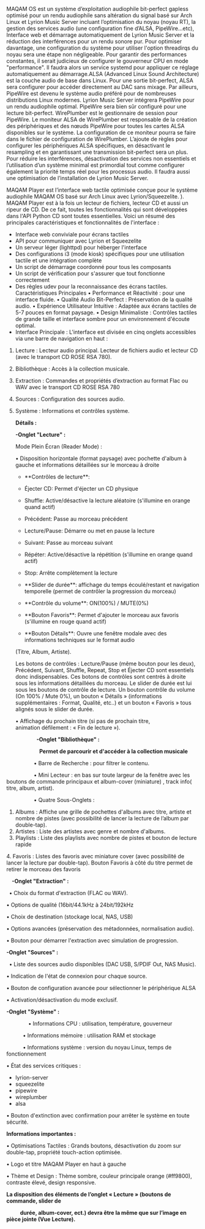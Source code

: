 MAQAM OS est un système d’exploitation audiophile bit-perfect gapless optimisé pour un rendu audiophile sans altération du signal basé sur Arch Linux et Lyrion Music Server incluant l’optimisation du noyau (noyau RT), la gestion des services audio (une configuration fine d’ALSA, PipeWire…etc), Interface web et démarrage automatiquement de Lyrion Music Server et la réduction des interférences pour un rendu sonore pur. Pour optimiser davantage, une configuration du système pour utiliser l'option threadirqs du noyau sera une étape non négligeable. Pour garantir des performances constantes, il serait judicieux de configurer le gouverneur CPU en mode "performance". Il faudra alors un service systemd pour appliquer ce réglage automatiquement au démarrage.ALSA (Advanced Linux Sound Architecture) est la couche audio de base dans Linux. Pour une sortie bit-perfect, ALSA sera configurer pour accéder directement au DAC sans mixage. Par ailleurs, PipeWire est devenu le système audio préféré pour de nombreuses distributions Linux modernes. Lyrion Music Server intégrera PipeWire pour un rendu audiophile optimal. PipeWire sera bien sûr configuré pour une lecture bit-perfect. WirePlumber est le gestionnaire de session pour PipeWire. Le moniteur ALSA de WirePlumber est responsable de la création des périphériques et des nœuds PipeWire pour toutes les cartes ALSA disponibles sur le système. La configuration de ce moniteur pourra se faire dans le fichier de configuration de WirePlumber. L’ajoute de règles pour configurer les périphériques ALSA spécifiques, en désactivant le resampling et en garantissant une transmission bit-perfect sera un plus. Pour réduire les interférences, désactivation des services non essentiels et l’utilisation d’un système minimal est primordial tout comme configurer également la priorité temps réel pour les processus audio. Il faudra aussi une optimisation de l’installation de Lyrion Music Server.

MAQAM Player est l’interface web tactile optimisée conçue pour le système audiophile MAQAM OS basé sur Arch Linux avec Lyrion/Squeezelite. ). MAQAM Player est à la fois un lecteur de fichiers, lecteur CD et aussi un ripeur de CD. De ce fait, toutes les fonctionnalités qui sont développées dans l'API Python CD sont toutes essentielles.                                                                    Voici un résumé des principales caractéristiques et fonctionnalités de l'interface :

- Interface web conviviale pour écrans tactiles
- API pour communiquer avec Lyrion et Squeezelite
- Un serveur léger (lighttpd) pour héberger l'interface
- Des configurations i3 (mode kiosk) spécifiques pour une utilisation tactile et une intégration complète
- Un script de démarrage coordonné pour tous les composants
- Un script de vérification pour s'assurer que tout fonctionne correctement
- Des règles udev pour la reconnaissance des écrans tactiles. Caractéristiques Principales • Performance et Réactivité :  pour une interface fluide. • Qualité Audio Bit-Perfect : Préservation de la qualité audio. • Expérience Utilisateur Intuitive : Adaptée aux écrans tactiles de 5-7 pouces en format paysage. • Design Minimaliste : Contrôles tactiles de grande taille et interface sombre pour un environnement d'écoute optimal. 
- Interface Principale :                                                                                           L'interface est divisée en cinq onglets accessibles via une barre de navigation en haut :
1. Lecture : Lecteur audio principal. Lecteur de fichiers audio et lecteur CD (avec le transport CD ROSE RSA 780).
1. Bibliothèque : Accès à la collection musicale.
1. Extraction : Commandes et propriétés d’extraction au format Flac ou WAV avec le transport CD ROSE RSA 780
1. Sources : Configuration des sources audio.
1. Système : Informations et contrôles système. 

   **Détails :**

   **-Onglet "Lecture" :**

   Mode Plein Écran (Reader Mode) : 

   • Disposition horizontale (format paysage) avec pochette d'album à gauche et informations détaillées sur le morceau à droite 

   - \*\*Contrôles de lecture\*\*:

   - Éjecter CD: Permet d'éjecter un CD physique

   - Shuffle: Active/désactive la lecture aléatoire (s'illumine en orange quand actif)

   - Précédent: Passe au morceau précédent

   - Lecture/Pause: Démarre ou met en pause la lecture

   - Suivant: Passe au morceau suivant

   - Répéter: Active/désactive la répétition (s'illumine en orange quand actif)

   - Stop: Arrête complètement la lecture

   - \*\*Slider de durée\*\*: affichage du temps écoulé/restant et navigation temporelle (permet de contrôler la progression du morceau)

   - \*\*Contrôle du volume\*\*: ON(100%) / MUTE(0%)

   - \*\*Bouton Favoris\*\*: Permet d'ajouter le morceau aux favoris (s'illumine en rouge quand actif)

   - \*\*Bouton Détails\*\*: Ouvre une fenêtre modale avec des informations techniques sur le format audio

   (Titre, Album, Artiste). 

   Les <a name="_hlk199334265"></a>botons de contrôles : Lecture/Pause (même bouton pour les deux), Précédent, Suivant, Shuffle, Repeat, Stop et Éjecter CD sont essentiels donc indispensables. Ces botons de contrôles sont centrés à droite sous les informations détaillées du morceau. Le slider de durée est lui sous les boutons de contrôle de lecture. Un bouton contrôle du volume (On 100% / Mute <a name="_hlk199334077"></a>0%), un bouton « Détails » (informations supplémentaires : Format, Qualité, etc..) et un bouton « Favoris » tous alignés sous le slider de durée. 

   • Affichage du prochain titre (si pas de prochain titre, animation défilement : « Fin de lecture »).

`           `**-Onglet "Bibliothèque" :**

`            `**Permet de parcourir et d'accéder à la collection musicale**

`          `• Barre de Recherche : pour filtrer le contenu. 

`          `• Mini Lecteur :  en bas sur toute largeur de la fenêtre avec les boutons de commande principaux et album-cover (miniature) , track  info( titre, album, artist). 

`          `• Quatre Sous-Onglets :

1. Albums : Affiche une grille de pochettes d'albums avec titre, artiste et nombre de pistes (avec possibilité de lancer la lecture de l’album par double-tap).
1. Artistes : Liste des artistes avec genre et nombre d'albums.
1. Playlists : Liste des playlists avec nombre de pistes et bouton de lecture rapide 

4\.   Favoris : Listes des favoris avec miniature cover (avec possibilité de lancer la lecture par   double-tap). Bouton Favoris à côté du titre permet de retirer le morceau des favoris

`  `**-Onglet "Extraction" :**

` `• Choix du format d'extraction (FLAC ou WAV). 

<a name="_hlk199335379"></a>• Options de qualité (16bit/44.1kHz à 24bit/192kHz

• Choix de destination (stockage local, NAS, USB)

• Options avancées (préservation des métadonnées, normalisation audio). 

• Bouton pour démarrer l'extraction avec simulation de progression. 

**-Onglet "Sources" :**

` `• Liste des sources audio disponibles (DAC USB, S/PDIF Out, NAS Music). 

• Indication de l'état de connexion pour chaque source. 

• Bouton de configuration avancée pour sélectionner le périphérique ALSA 

• Activation/désactivation du mode exclusif. 

**-Onglet "Système" :**

`        `• Informations CPU : utilisation, température, gouverneur

`      `• Informations mémoire : utilisation RAM et stockage

`      `• Informations système : version du noyau Linux, temps de fonctionnement

• État des services critiques :

- lyrion-server
- squeezelite
- pipewire
- wireplumber
- alsa 

• Bouton d'extinction avec confirmation pour arrêter le système en toute sécurité. 

**Informations importantes :** 

• Optimisations Tactiles : Grands boutons, désactivation du zoom sur double-tap, propriété touch-action optimisée. 

• Logo et titre MAQAM Player en haut à gauche

• Thème et Design : Thème sombre, couleur principale orange (#ff9800), contraste élevé, design responsive.

**La disposition des éléments de l’onglet « Lecture » (boutons de commande, slider de** 

`     `**durée, album-cover, ect.) devra être la même que sur l’image en pièce jointe (Vue    Lecture).**
